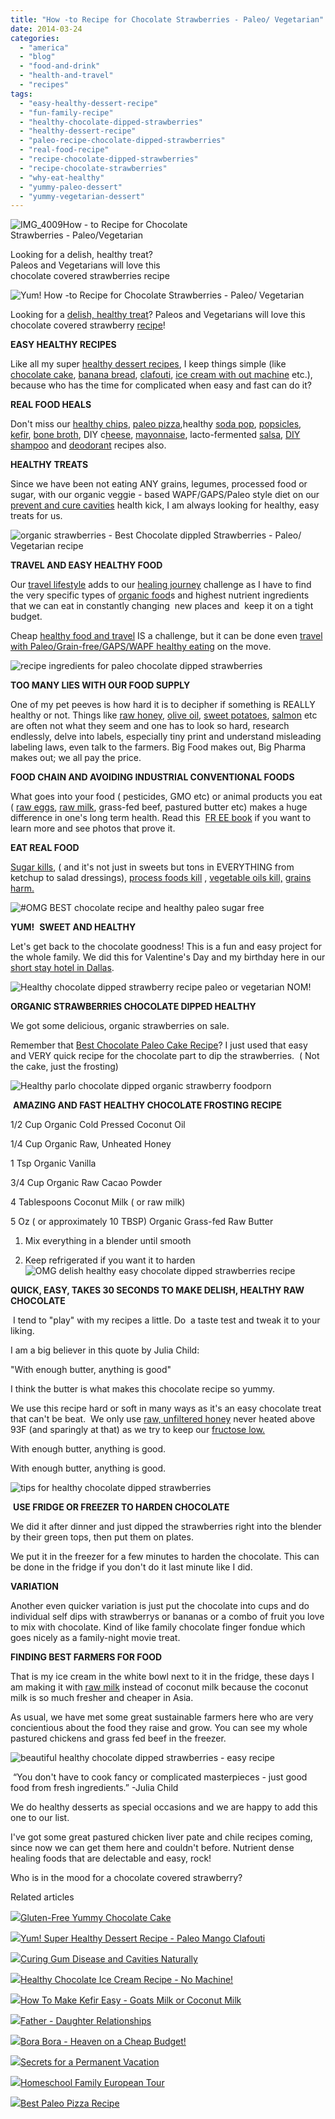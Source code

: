 ```yaml
---
title: "How -to Recipe for Chocolate Strawberries - Paleo/ Vegetarian"
date: 2014-03-24
categories: 
  - "america"
  - "blog"
  - "food-and-drink"
  - "health-and-travel"
  - "recipes"
tags: 
  - "easy-healthy-dessert-recipe"
  - "fun-family-recipe"
  - "healthy-chocolate-dipped-strawberries"
  - "healthy-dessert-recipe"
  - "paleo-recipe-chocolate-dipped-strawberries"
  - "real-food-recipe"
  - "recipe-chocolate-dipped-strawberries"
  - "recipe-chocolate-strawberries"
  - "why-eat-healthy"
  - "yummy-paleo-dessert"
  - "yummy-vegetarian-dessert"
---
```


![IMG_4009](https://pub-ac94b3f306b24c0dba4238943c97f2e1.r2.dev/6a00e5502a9507883301a3fcd54b3c970b.jpg)How - to Recipe for Chocolate  
Strawberries - Paleo/Vegetarian  
  
Looking for a delish, healthy treat?  
Paleos and Vegetarians will love this  
chocolate covered strawberries recipe

<!--more-->  
![Yum! How -to Recipe for Chocolate Strawberries - Paleo/ Vegetarian](https://pub-ac94b3f306b24c0dba4238943c97f2e1.r2.dev/6a00e5502a9507883301a3fcd6ee7a970b.png)  
  
  
Looking for a [delish, healthy treat](http://soultravelers3new.local/2012/07/healthy-snacks-for-kids.html "healthy snacks for kids")? Paleos and Vegetarians will love this chocolate covered strawberry [recipe](http://soultravelers3new.local/recipes/ "healthy recipes")!  
  
**EASY HEALTHY RECIPES**  
  
Like all my super [healthy dessert recipes](http://soultravelers3new.local/2013/08/best-healthy-chocolate-ice-cream-recipe-no-machine.html "healthy fast chocolate ice cream recipe paleo no machine"), I keep things simple (like [chocolate cake](http://soultravelers3new.local/2013/10/best-chocolate-cake-recipe-ever-and-its-paleo-healthy-grain-free.html "best paleo chocolate cake recipe"), [banana bread](http://soultravelers3new.local/2013/08/healthy-banana-bread-recipe-paleogapsgluten-free.html "banana bread healthy recipe paleo GAPS grain-free"), [clafouti](http://soultravelers3new.local/2013/07/yum-super-healthy-dessert-recipe-paleo-mango-clafouti.html "healthy clafouti paleo dessert"), [ice cream with out machine](http://soultravelers3new.local/2013/05/easy-healthy-homemade-ice-cream-no-machine-.html#more "healthy ice cream no machine") etc.), because who has the time for complicated when easy and fast can do it?  
  
**REAL FOOD HEALS**  
  
Don't miss our [healthy chips](http://soultravelers3new.local/2013/06/yummy-healthy-chips-recipe.html "healthy chips recipe paleo and vegan"), [paleo pizza](http://soultravelers3new.local/2013/07/best-paleo-pizza-recipe.html "paleo pizza"),healthy [soda pop](http://soultravelers3new.local/2012/09/how-to-make-healthy-soda-pop-even-a-kid-can-do-it-.html "healthy soda pop recipe"), [popsicles](http://soultravelers3new.local/2012/08/how-to-make-healthy-popsicles-.html "healthy popcicle recipe"),  [kefir](http://soultravelers3new.local/2012/07/-how-to-make-kefir-easy-goats-milk-or-coconut-milk.html "how to make goats milk or coconut kefir"), [bone broth](http://soultravelers3new.local/2012/10/how-to-make-nourishing-bone-broth-recipes-to-heal.html "bone broth recipe"), DIY c[heese](http://soultravelers3new.local/2013/02/how-to-make-diy-goat-cheese-with-kefir.html "how to make cheese"), [mayonnaise](http://soultravelers3new.local/2013/02/how-to-make-homemade-lacto-fermented-mayonnaise.html "DIY mayonnaise recipe"), lacto-fermented [salsa](http://soultravelers3new.local/2012/09/how-to-make-healthy-lacto-fermented-salsa.html "lacto fermented salsa"), [DIY shampoo](http://soultravelers3new.local/2012/09/how-to-make-diy-homemade-shampoo-and-creme-rinse-easy-cheap-healthy.html "DIY shampoo and cream rinse") and [deodorant](http://soultravelers3new.local/2012/09/how-to-make-diy-homemade-deodorant-easy-cheap-healthy.html "DIY homemade deodorant") recipes also.  
  
**HEALTHY TREATS**  
  
Since we have been not eating ANY grains, legumes, processed food or sugar, with our organic veggie - based WAPF/GAPS/Paleo style diet on our [prevent and cure cavities](http://soultravelers3new.local/2013/03/curing-gum-disease-and-cavities-naturally.html "prevent and cure cavities naturally") health kick, I am always looking for healthy, easy treats for us.  
  
  
![organic strawberries - Best Chocolate dippled Strawberries - Paleo/ Vegetarian recipe](https://pub-ac94b3f306b24c0dba4238943c97f2e1.r2.dev/6a00e5502a9507883301a51186a14f970c.png)  
  
**TRAVEL AND EASY HEALTHY FOOD**  
  
Our [travel lifestyle](http://soultravelers3new.local/2011/07/what-our-nomadic-travel-lifestyle-looks-like-family-fun.html "Our travel lifestyle") adds to our [healing journey](http://soultravelers3new.local/2013/07/healing-journey-and-blessings.html "healing journey") challenge as I have to find the very specific types of [organic food](http://soultravelers3new.local/2012/04/health-organic-raw-foods-and-travel.html "health, organic raw foods and travel")s and highest nutrient ingredients that we can eat in constantly changing  new places and  keep it on a tight budget.  
  
Cheap [healthy food and travel](http://soultravelers3new.local/2012/06/healthy-food-and-travel.html "healthy food and travel") IS a challenge, but it can be done even [travel with Paleo/Grain-free/GAPS/WAPF healthy eating](http://soultravelers3new.local/2014/01/travel-and-paleoprimal-grain-free-gapswapf-healthy-eating.html "travel with paleo/grain-free/GAPS/WAPF healthy eating") on the move.  
  
  
![recipe ingredients for paleo chocolate dipped strawberries](https://pub-ac94b3f306b24c0dba4238943c97f2e1.r2.dev/6a00e5502a9507883301a3fcd6eed1970b.png)  
  
**TOO MANY LIES WITH OUR FOOD SUPPLY**  
  
One of my pet peeves is how hard it is to decipher if something is REALLY healthy or not. Things like [raw honey](http://www.foodrenegade.com/your-honey-isnt-honey/ "raw honey vs fake honey"), [olive oil](http://draxe.com/fake-olive-oil/ "fake olive oil"), [sweet potatoes](http://www.collective-evolution.com/2013/12/03/a-little-girls-project-shows-us-why-we-need-to-choose-organic-produce/ "sweet potatoes"), [salmon](http://paleoleap.com/two-faces-salmon/ "salmon ") etc are often not what they seem and one has to look so hard, research endlessly, delve into labels, especially tiny print and understand misleading labeling laws, even talk to the farmers. Big Food makes out, Big Pharma makes out; we all pay the price.  
  
**FOOD CHAIN AND AVOIDING INDUSTRIAL CONVENTIONAL FOODS**  
  
What goes into your food ( pesticides, GMO etc) or animal products you eat ( [raw eggs](http://soultravelers3new.local/2013/01/raw-eggs-healthy-or-not.html "raw eggs"), [raw milk](http://soultravelers3new.local/2013/04/raw-milk-fast-and-cure.html "raw milk"), grass-fed beef, pastured butter etc) makes a huge difference in one's long term health. Read this  [FR EE book](http://journeytoforever.org/farm_library/price/pricetoc.html "weston price free book - Nutrition and physical degeneration") if you want to learn more and see photos that prove it.  
  
**EAT REAL FOOD**  
  
[Sugar kills](https://www.youtube.com/watch?v=dBnniua6-oM "sugar kills"), ( and it's not just in sweets but tons in EVERYTHING from ketchup to salad dressings), [process foods kill](http://authoritynutrition.com/9-ways-that-processed-foods-are-killing-people/ "process foods kill") , [vegetable oils kill,](http://wellnessmama.com/2193/why-you-should-never-eat-vegetable-oil-or-margarine/ "vegetable oils kill ") [grains harm.  
](http://wellnessmama.com/3486/do-you-have-a-wheat-belly-interview-with-dr-davis/ "grains harm")  
  
![#OMG BEST chocolate recipe and healthy paleo sugar free](https://pub-ac94b3f306b24c0dba4238943c97f2e1.r2.dev/6a00e5502a9507883301a73d91d976970d.png)  
  
**YUM!**  **SWEET AND HEALTHY**  
  
Let's get back to the chocolate goodness! This is a fun and easy project for the whole family. We did this for Valentine's Day and my birthday here in our [short stay hotel in Dallas](http://soultravelers3new.local/2014/02/best-extended-stay-hotel-in-dallas-hawthorn-suites-addison-galleria.html "SHORT STAY HOTEL DALLAS - HAWTHORN SUITES").  
  
  
![Healthy chocolate dipped strawberry recipe paleo or vegetarian NOM!](https://pub-ac94b3f306b24c0dba4238943c97f2e1.r2.dev/6a00e5502a9507883301a51186a1cb970c.png)  
  
**ORGANIC STRAWBERRIES CHOCOLATE DIPPED HEALTHY**  
  
We got some delicious, organic strawberries on sale.  
  
Remember that [Best Chocolate Paleo Cake Recipe](http://soultravelers3new.local/2013/10/best-chocolate-cake-recipe-ever-and-its-paleo-healthy-grain-free.html "BEST CHOCOLATE CAKE PALEO GRAIN-FREE RECIPE")? I just used that easy and VERY quick recipe for the chocolate part to dip the strawberries.  ( Not the cake, just the frosting)  
  
![Healthy parlo chocolate dipped organic strawberry foodporn](https://pub-ac94b3f306b24c0dba4238943c97f2e1.r2.dev/6a00e5502a9507883301a3fcd6ef60970b.png)  
  
  
 **AMAZING AND FAST HEALTHY CHOCOLATE FROSTING RECIPE**  
  
1/2 Cup Organic Cold Pressed Coconut Oil  
  
1/4 Cup Organic Raw, Unheated Honey  
  
1 Tsp Organic Vanilla  
  
3/4 Cup Organic Raw Cacao Powder  
  
4 Tablespoons Coconut Milk ( or raw milk)  
  
5 Oz ( or approximately 10 TBSP) Organic Grass-fed Raw Butter  
  
  
1) Mix everything in a blender until smooth

4) Keep refrigerated if you want it to harden  
![OMG delish healthy easy chocolate dipped strawberries recipe](https://pub-ac94b3f306b24c0dba4238943c97f2e1.r2.dev/6a00e5502a9507883301a73d91da03970d.png)  
  
**QUICK, EASY, TAKES 30 SECONDS TO MAKE DELISH, HEALTHY RAW CHOCOLATE**  
  
 I tend to "play" with my recipes a little. Do  a taste test and tweak it to your liking.  
  
I am a big believer in this quote by Julia Child:  
  
"With enough butter, anything is good"  
  
I think the butter is what makes this chocolate recipe so yummy.  
  
We use this recipe hard or soft in many ways as it's an easy chocolate treat that can't be beat.  We only use [raw, unfiltered honey](http://www.marksdailyapple.com/is-honey-a-safer-sweetener/#axzz2wA9e51bW "RAW HONEY") never heated above 93F (and sparingly at that) as we try to keep our [fructose low.](http://articles.mercola.com/sites/articles/archive/2010/06/19/richard-johnson-interview-may-18-2010.aspx "FRUCTOSE") 

With enough butter, anything is good.

With enough butter, anything is good.

  
![tips for healthy chocolate dipped strawberries](https://pub-ac94b3f306b24c0dba4238943c97f2e1.r2.dev/6a00e5502a9507883301a51186a222970c.png)  
  
 **USE FRIDGE OR FREEZER TO HARDEN CHOCOLATE**  
  
We did it after dinner and just dipped the strawberries right into the blender by their green tops, then put them on plates.  
  
We put it in the freezer for a few minutes to harden the chocolate. This can be done in the fridge if you don't do it last minute like I did.  
  
**VARIATION**  
  
Another even quicker variation is just put the chocolate into cups and do individual self dips with strawberrys or bananas or a combo of fruit you love to mix with chocolate. Kind of like family chocolate finger fondue which goes nicely as a family-night movie treat.  
  
**FINDING BEST FARMERS FOR FOOD**  
  
That is my ice cream in the white bowl next to it in the fridge, these days I am making it with [raw milk](http://soultravelers3new.local/2013/04/raw-milk-fast-and-cure.html "RAW MILK") instead of coconut milk because the coconut milk is so much fresher and cheaper in Asia.  
  
As usual, we have met some great sustainable farmers here who are very concientious about the food they raise and grow. You can see my whole pastured chickens and grass fed beef in the freezer.  
  
  
![beautiful healthy chocolate dipped strawberries - easy recipe](https://pub-ac94b3f306b24c0dba4238943c97f2e1.r2.dev/6a00e5502a9507883301a73d91da5a970d.png)  
  
 “You don't have to cook fancy or complicated masterpieces - just good food from fresh ingredients.” -Julia Child  
  
We do healthy desserts as special occasions and we are happy to add this one to our list.  
  
I've got some great pastured chicken liver pate and chile recipes coming, since now we can get them here and couldn't before. Nutrient dense healing foods that are delectable and easy, rock!  
  
Who is in the mood for a chocolate covered strawberry?  
  
  

Related articles

[![](http://i.zemanta.com/242410534_80_80.jpg)](http://soultravelers3new.local/2014/01/gluten-free-yummy-chocolate-cake.html)[Gluten-Free Yummy Chocolate Cake](http://soultravelers3new.local/2014/01/gluten-free-yummy-chocolate-cake.html)

[![](http://i.zemanta.com/188106839_80_80.jpg)](http://soultravelers3new.local/2013/07/yum-super-healthy-dessert-recipe-paleo-mango-clafouti.html)[Yum! Super Healthy Dessert Recipe - Paleo Mango Clafouti](http://soultravelers3new.local/2013/07/yum-super-healthy-dessert-recipe-paleo-mango-clafouti.html)

[![](http://i.zemanta.com/154024597_80_80.jpg)](http://soultravelers3new.local/2013/03/curing-gum-disease-and-cavities-naturally.html)[Curing Gum Disease and Cavities Naturally](http://soultravelers3new.local/2013/03/curing-gum-disease-and-cavities-naturally.html)

[![](http://i.zemanta.com/196276182_80_80.jpg)](http://soultravelers3new.local/2013/08/best-healthy-chocolate-ice-cream-recipe-no-machine.html)[Healthy Chocolate Ice Cream Recipe - No Machine!](http://soultravelers3new.local/2013/08/best-healthy-chocolate-ice-cream-recipe-no-machine.html)

[![](http://i.zemanta.com/100812762_80_80.jpg)](http://soultravelers3new.local/2012/07/-how-to-make-kefir-easy-goats-milk-or-coconut-milk.html)[How To Make Kefir Easy - Goats Milk or Coconut Milk](http://soultravelers3new.local/2012/07/-how-to-make-kefir-easy-goats-milk-or-coconut-milk.html)

[![](http://i.zemanta.com/177278820_80_80.jpg)](http://soultravelers3new.local/2013/06/-father-daughter-relationships.html)[Father - Daughter Relationships](http://soultravelers3new.local/2013/06/-father-daughter-relationships.html)

[![](http://i.zemanta.com/92363554_80_80.jpg)](http://soultravelers3new.local/2012/06/bora-bora-heaven-on-a-cheap-budget.html)[Bora Bora - Heaven on a Cheap Budget!](http://soultravelers3new.local/2012/06/bora-bora-heaven-on-a-cheap-budget.html)

[![](http://i.zemanta.com/197008054_80_80.jpg)](http://soultravelers3new.local/2013/08/secrets-for-a-permanent-vacation-travel-tips.html)[Secrets for a Permanent Vacation](http://soultravelers3new.local/2013/08/secrets-for-a-permanent-vacation-travel-tips.html)

[![](http://i.zemanta.com/253943088_80_80.jpg)](http://soultravelers3new.local/2014/03/homeschool-family-european-tour.html)[Homeschool Family European Tour](http://soultravelers3new.local/2014/03/homeschool-family-european-tour.html)

[![](http://i.zemanta.com/184236160_80_80.jpg)](http://soultravelers3new.local/2013/07/best-paleo-pizza-recipe.html)[Best Paleo Pizza Recipe](http://soultravelers3new.local/2013/07/best-paleo-pizza-recipe.html)
